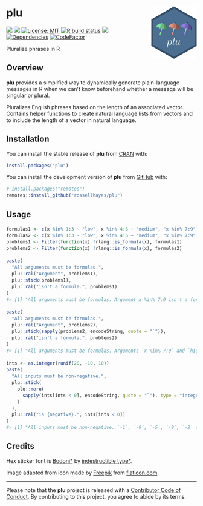 
<!-- README.md is generated from README.Rmd. Please edit that file -->

# plu <img src="man/figures/logo.png?raw=TRUE" align="right" height="138" />

<!-- badges: start -->

[![](https://www.r-pkg.org/badges/version/plu?color=brightgreen)](https://cran.r-project.org/package=plu)
[![](https://img.shields.io/badge/lifecycle-stable-brightgreen.svg)](https://www.tidyverse.org/lifecycle/#stable)
[![License:
MIT](https://img.shields.io/badge/license-MIT-blueviolet.svg)](https://cran.r-project.org/web/licenses/MIT)
[![R build
status](https://github.com/rossellhayes/plu/workflows/R-CMD-check/badge.svg)](https://github.com/rossellhayes/plu/actions)
[![](https://codecov.io/gh/rossellhayes/plu/branch/main/graph/badge.svg)](https://codecov.io/gh/rossellhayes/plu)
[![Dependencies](https://tinyverse.netlify.com/badge/plu)](https://cran.r-project.org/package=plu)
[![CodeFactor](https://www.codefactor.io/repository/github/rossellhayes/plu/badge)](https://www.codefactor.io/repository/github/rossellhayes/plu)
<!-- badges: end -->

Pluralize phrases in R

## Overview

**plu** provides a simplified way to dynamically generate plain-language
messages in R when we can’t know beforehand whether a message will be
singular or plural.

Pluralizes English phrases based on the length of an associated vector.
Contains helper functions to create natural language lists from vectors
and to include the length of a vector in natural language.

## Installation

You can install the stable release of **plu** from
[CRAN](https://cran.r-project.org/package=plu) with:

``` r
install.packages("plu")
```

You can install the development version of **plu** from
[GitHub](https://github.com/rossellhayes/plu) with:

``` r
# install.packages("remotes")
remotes::install_github("rossellhayes/plu")
```

## Usage

``` r
formulas1 <- c(x %in% 1:3 ~ "low", x %in% 4:6 ~ "medium", "x %in% 7:9")
formulas2 <- c(x %in% 1:3 ~ "low", x %in% 4:6 ~ "medium", "x %in% 7:9", "high")
problems1 <- Filter(function(x) !rlang::is_formula(x), formulas1)
problems2 <- Filter(function(x) !rlang::is_formula(x), formulas2)

paste(
  "All arguments must be formulas.",
  plu::ral("Argument", problems1), 
  plu::stick(problems1),
  plu::ral("isn't a formula.", problems1)
)
#> [1] "All arguments must be formulas. Argument x %in% 7:9 isn't a formula."

paste(
  "All arguments must be formulas.",
  plu::ral("Argument", problems2), 
  plu::stick(sapply(problems2, encodeString, quote = "`")),
  plu::ral("isn't a formula.", problems2)
)
#> [1] "All arguments must be formulas. Arguments `x %in% 7:9` and `high` aren't formulas."

ints <- as.integer(runif(20, -10, 10))
paste(
  "All inputs must be non-negative.",
  plu::stick(
    plu::more(
      sapply(ints[ints < 0], encodeString, quote = "`"), type = "integer"
    )
  ),
  plu::ral("is {negative}.", ints[ints < 0])
)
#> [1] "All inputs must be non-negative. `-1`, `-9`, `-5`, `-8`, `-2` and 6 more integers are negative."
```

## Credits

Hex sticker font is
[Bodoni\*](https://github.com/indestructible-type/Bodoni) by
[indestructible type\*](https://indestructibletype.com/Home.html).

Image adapted from icon made by [Freepik](https://www.freepik.com) from
[flaticon.com](https://www.flaticon.com/free-icon/umbrella_2357382).

------------------------------------------------------------------------

Please note that the **plu** project is released with a [Contributor
Code of
Conduct](https://contributor-covenant.org/version/2/0/CODE_OF_CONDUCT.html).
By contributing to this project, you agree to abide by its terms.
